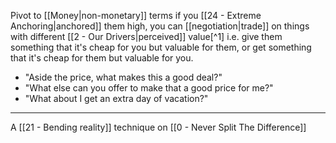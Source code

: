 Pivot to [[Money|non-monetary]] terms if you [[24 - Extreme Anchoring|anchored]] them high, you can [[negotiation|trade]] on things with different [[2 - Our Drivers|perceived]] value[^1] i.e. give them something that it's cheap for you but valuable for them, or get something that it's cheap for them but valuable for you.

- "Aside the price, what makes this a good deal?"
- "What else can you offer to make that a good price for me?"
- "What about I get an extra day of vacation?"

---

A [[21 - Bending reality]] technique on [[0 - Never Split The Difference]]